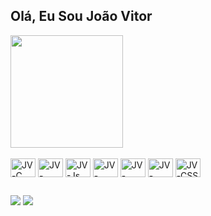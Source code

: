 ## Olá, Eu Sou João Vitor

<div>
  <a href:"https://github.com/joaoviitorsx">
  <title>
    Sou estudante de Engenharia da Computação na UNIFOR, atualmente no 6º semestre, com experiência em várias linguagens de programação, como JavaScript, Java, Python e C. Tenho paixão por desenvolver soluções inovadoras e estou em busca da minha     
    primeira oportunidade de estágio. Ao longo da minha formação, participei de projetos acadêmicos que envolvem desde desenvolvimento web até automação com microcontroladores, além de trabalhar com bancos de dados e ferramentas de análise de dados
  </title>
  <img height="180em" src="https://github-readme-stats.vercel.app/api?username=joaoviitorsx&show_icons=true&theme=radical">
</div>
  
<div style="display: inline_block"><br>
    <img align="center" alt="JV-C" height="30" width="40" src="https://cdn.jsdelivr.net/gh/devicons/devicon@latest/icons/c/c-original.svg" />
    <img align="center" alt="JV-JAVA" height="30" width="40" src="https://cdn.jsdelivr.net/gh/devicons/devicon@latest/icons/java/java-original.svg"/>
    <img align="center" alt="JV-Js" height="30" width="40" src="https://cdn.jsdelivr.net/gh/devicons/devicon/icons/javascript/javascript-original.svg">
    <img align="center" alt="JV-MYSQL" height="30" width="40" src="https://cdn.jsdelivr.net/gh/devicons/devicon@latest/icons/mysql/mysql-original-wordmark.svg"/>
    <img align="center" alt="JV-MONGODB" height="30" width="40" src="https://cdn.jsdelivr.net/gh/devicons/devicon@latest/icons/mongodb/mongodb-original-wordmark.svg"/>
    <img align="center" alt="JV-HTML" height="30" width="40" src="https://cdn.jsdelivr.net/gh/devicons/devicon/icons/html5/html5-original.svg">
    <img align="center" alt="JV-CSS" height="30" width="40" src="https://cdn.jsdelivr.net/gh/devicons/devicon/icons/css3/css3-original.svg">

    
          
          
          
    
</div>

##

<div>
  <a href="https://www.instagram.com/joaoviitorsx/" target="_blank"><img src="https://img.shields.io/badge/Instagram-E4405F?style=for-the-badge&logo=instagram&logoColor=white" target="_blank"></a>
  <a href="https://www.linkedin.com/in/joaoviitorsx/" target="_blank"><img src="https://img.shields.io/badge/LinkedIn-0077B5?style=for-the-badge&logo=linkedin&logoColor=white"></a>
</div>
  
